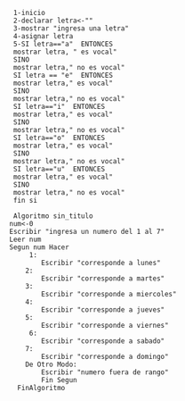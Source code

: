      1-inicio
     2-declarar letra<-""
     3-mostrar "ingresa una letra"
     4-asignar letra
     5-SI letra=="a"  ENTONCES 
     mostrar letra, " es vocal"
     SINO 
     mostrar letra," no es vocal"
     SI letra == "e"  ENTONCES
     mostrar letra," es vocal"
     SINO
     mostrar letra," no es vocal"
     SI letra=="i"  ENTONCES
     mostrar letra," es vocal"
     SINO
     mostrar letra," no es vocal"
     SI letra=="o"  ENTONCES
     mostrar letra," es vocal"  
     SINO
     mostrar letra," no es vocal"
     SI letra=="u"  ENTONCES
     mostrar letra," es vocal"  
     SINO
     mostrar letra," no es vocal"
     fin si
     
     Algoritmo sin_titulo
	num<-0
	Escribir "ingresa un numero del 1 al 7"
	Leer num 
	Segun num Hacer
	     1:
			Escribir "corresponde a lunes"
		2:
			Escribir "corresponde a martes"
		3:
			Escribir "corresponde a miercoles"
		4:
			Escribir "corresponde a jueves"
		5:
			Escribir "corresponde a viernes"
	     6:  
			Escribir "corresponde a sabado"
		7:
			Escribir "corresponde a domingo"
		De Otro Modo:
			Escribir "numero fuera de rango"
			Fin Segun
      FinAlgoritmo
